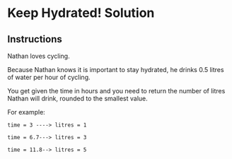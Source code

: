 # Keep Hydrated! Solution

## Instructions

Nathan loves cycling.

Because Nathan knows it is important to stay hydrated, he drinks 0.5 litres of water per hour of cycling.

You get given the time in hours and you need to return the number of litres Nathan will drink, rounded to the smallest value.

For example:

```
time = 3 ----> litres = 1

time = 6.7---> litres = 3

time = 11.8--> litres = 5
```

